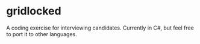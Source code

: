 gridlocked
==========

A coding exercise for interviewing candidates. Currently in C#, but feel free to port it to other languages.